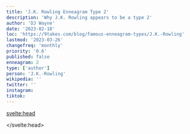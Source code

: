 ```yaml
---
title: 'J.K. Rowling Enneagram Type 2'
description: 'Why J.K. Rowling appears to be a type 2'
author: 'DJ Wayne'
date: '2023-02-18'
loc: 'https://9takes.com/blog/famous-enneagram-types/J.K.-Rowling'
lastmod: '2023-03-26'
changefreq: 'monthly'
priority: '0.6'
published: false
enneagram: 2
type: ['author']
person: 'J.K.-Rowling'
wikipedia: ''
twitter: ''
instagram:
tiktok:
---
```


<svelte:head>

</svelte:head>
<script>
	import  PopCard  from "../../../lib/components/atoms/PopCard.svelte";
</script>
<div
	style="display: flex;
    justify-content: center;
    margin: 1rem 0;
	"
>
	<PopCard
		image={`/types/2s/${'J.K.-Rowling'}.webp`}
		showIcon={false}
		displayText="J.K. Rowling"
		altText=""
		subtext=""
	/>
</div>

<p class="firstLetter"></p>
